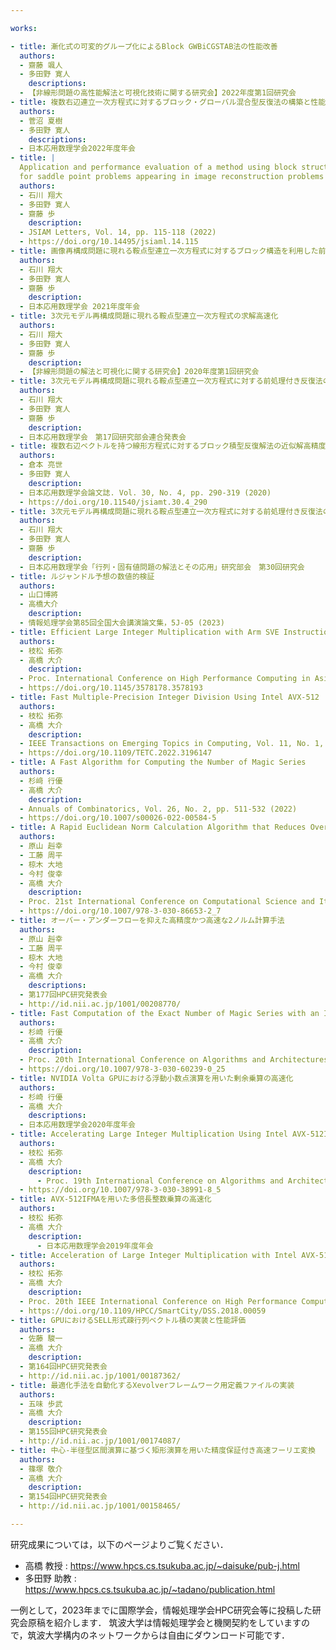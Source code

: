 ```yaml
---

works:

- title: 漸化式の可変的グループ化によるBlock GWBiCGSTAB法の性能改善
  authors:
  - 齋藤 颯人
  - 多田野 寛人
    descriptions:
  - 【非線形問題の高性能解法と可視化技術に関する研究会】2022年度第1回研究会
- title: 複数右辺連立一次方程式に対するブロック・グローバル混合型反復法の構築と性能評価
  authors:
  - 菅沼 夏樹
  - 多田野 寛人
    descriptions:
  - 日本応用数理学会2022年度年会
- title: |
  Application and performance evaluation of a method using block structures
  for saddle point problems appearing in image reconstruction problems
  authors:
  - 石川 翔大
  - 多田野 寛人
  - 齋藤 歩
    description:
  - JSIAM Letters, Vol. 14, pp. 115-118 (2022)
  - https://doi.org/10.14495/jsiaml.14.115
- title: 画像再構成問題に現れる鞍点型連立一次方程式に対するブロック構造を利用した前処理の適用とその性能評価
  authors:
  - 石川 翔大
  - 多田野 寛人
  - 齋藤 歩
    description:
  - 日本応用数理学会 2021年度年会
- title: 3次元モデル再構成問題に現れる鞍点型連立一次方程式の求解高速化
  authors:
  - 石川 翔大
  - 多田野 寛人
  - 齋藤 歩
    description:
  - 【非線形問題の解法と可視化に関する研究会】2020年度第1回研究会
- title: 3次元モデル再構成問題に現れる鞍点型連立一次方程式に対する前処理付き反復法の性能評価
  authors:
  - 石川 翔大
  - 多田野 寛人
  - 齋藤 歩
    description:
  - 日本応用数理学会　第17回研究部会連合発表会
- title: 複数右辺ベクトルを持つ線形方程式に対するブロック積型反復解法の近似解高精度化
  authors:
  - 倉本 亮世
  - 多田野 寛人
    description:
  - 日本応用数理学会論文誌. Vol. 30, No. 4, pp. 290-319 (2020)
  - https://doi.org/10.11540/jsiamt.30.4_290
- title: 3次元モデル再構成問題に現れる鞍点型連立一次方程式に対する前処理付き反復法の開発
  authors:
  - 石川 翔大
  - 多田野 寛人
  - 齋藤 歩
    description:
  - 日本応用数理学会「行列・固有値問題の解法とその応用」研究部会　第30回研究会
- title: ルジャンドル予想の数値的検証
  authors:
  - 山口博將
  - 高橋大介
    description:
  - 情報処理学会第85回全国大会講演論文集，5J-05 (2023)
- title: Efficient Large Integer Multiplication with Arm SVE Instructions
  authors:
  - 枝松 拓弥
  - 高橋 大介
    description:
  - Proc. International Conference on High Performance Computing in Asia-Pacific Region (HPC Asia 2023)
  - https://doi.org/10.1145/3578178.3578193
- title: Fast Multiple-Precision Integer Division Using Intel AVX-512
  authors:
  - 枝松 拓弥
  - 高橋 大介
    description:
  - IEEE Transactions on Emerging Topics in Computing, Vol. 11, No. 1, pp. 224-236 (2023)
  - https://doi.org/10.1109/TETC.2022.3196147
- title: A Fast Algorithm for Computing the Number of Magic Series
  authors:
  - 杉﨑 行優
  - 高橋 大介
    description:
  - Annuals of Combinatorics, Vol. 26, No. 2, pp. 511-532 (2022)
  - https://doi.org/10.1007/s00026-022-00584-5
- title: A Rapid Euclidean Norm Calculation Algorithm that Reduces Overflow and Underflow
  authors:
  - 原山 赳幸
  - 工藤 周平
  - 椋木 大地
  - 今村 俊幸
  - 高橋 大介
    description:
  - Proc. 21st International Conference on Computational Science and Its Applications (ICCSA 2021)
  - https://doi.org/10.1007/978-3-030-86653-2_7
- title: オーバー・アンダーフローを抑えた高精度かつ高速な2ノルム計算手法
  authors:
  - 原山 赳幸
  - 工藤 周平
  - 椋木 大地
  - 今村 俊幸
  - 高橋 大介
    descriptions:
  - 第177回HPC研究発表会
  - http://id.nii.ac.jp/1001/00208770/
- title: Fast Computation of the Exact Number of Magic Series with an Improved Montgomery Multiplication Algorithm
  authors:
  - 杉崎 行優
  - 高橋 大介
    description:
  - Proc. 20th International Conference on Algorithms and Architectures for Parallel Processing (ICA3PP 2020)
  - https://doi.org/10.1007/978-3-030-60239-0_25
- title: NVIDIA Volta GPUにおける浮動小数点演算を用いた剰余乗算の高速化
  authors:
  - 杉崎 行優
  - 高橋 大介
    descriptions:
  - 日本応用数理学会2020年度年会
- title: Accelerating Large Integer Multiplication Using Intel AVX-512IFMA
  authors:
  - 枝松 拓弥
  - 高橋 大介
    description:
      - Proc. 19th International Conference on Algorithms and Architectures for Parallel Processing (ICA3PP 2019)
  - https://doi.org/10.1007/978-3-030-38991-8_5
- title: AVX-512IFMAを用いた多倍長整数乗算の高速化
  authors:
  - 枝松 拓弥
  - 高橋 大介
    description:
      - 日本応用数理学会2019年度年会
- title: Acceleration of Large Integer Multiplication with Intel AVX-512 Instructions
  authors:
  - 枝松 拓弥
  - 高橋 大介
    description:
  - Proc. 20th IEEE International Conference on High Performance Computing and Communications (HPCC-2018)
  - https://doi.org/10.1109/HPCC/SmartCity/DSS.2018.00059
- title: GPUにおけるSELL形式疎行列ベクトル積の実装と性能評価
  authors:
  - 佐藤 駿一
  - 高橋 大介
    description:
  - 第164回HPC研究発表会
  - http://id.nii.ac.jp/1001/00187362/
- title: 最適化手法を自動化するXevolverフレームワーク用定義ファイルの実装
  authors:
  - 五味 歩武
  - 高橋 大介
    description:
  - 第155回HPC研究発表会
  - http://id.nii.ac.jp/1001/00174087/
- title: 中心-半径型区間演算に基づく矩形演算を用いた精度保証付き高速フーリエ変換
  authors:
  - 篠塚 敬介
  - 高橋 大介
    description:
  - 第154回HPC研究発表会
  - http://id.nii.ac.jp/1001/00158465/

---
```


研究成果については，以下のページよりご覧ください．

- 高橋 教授 : https://www.hpcs.cs.tsukuba.ac.jp/~daisuke/pub-j.html
- 多田野 助教 : https://www.hpcs.cs.tsukuba.ac.jp/~tadano/publication.html

一例として，2023年までに国際学会，情報処理学会HPC研究会等に投稿した研究会原稿を紹介します．
筑波大学は情報処理学会と機関契約をしていますので，筑波大学構内のネットワークからは自由にダウンロード可能です．
